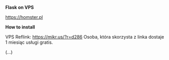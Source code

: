 __Flask on VPS__

https://homster.pl

__How to install__

VPS Reflink: https://mikr.us/?r=d286
Osoba, która skorzysta z linka dostaje 1 miesiąc usługi gratis.

(...)
